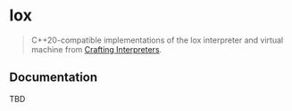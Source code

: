 # lox
> C++20-compatible implementations of the lox interpreter and virtual machine
from [Crafting Interpreters](https://craftinginterpreters.com/).

## Documentation

TBD

